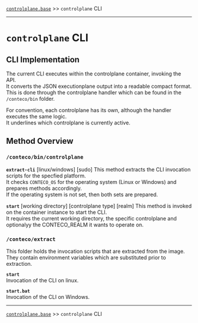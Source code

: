 [`controlplane.base`](../README.md) >> `controlplane` CLI

-----

# `controlplane` CLI

## CLI Implementation

The current CLI executes within the controlplane container, invoking the API.  
It converts the JSON executionplane output into a readable compact format.  
This is done through the controlplane handler which can be found in the `/conteco/bin` folder.

For convention, each controlplane has its own, although the handler executes the same logic.  
It underlines which controlplane is currently active.

## Method Overview

### `/conteco/bin/controlplane`

__`extract-cli`__  [linux/windows] [sudo]
This method extracts the CLI invocation scripts for the specfied platform.  
It checks `CONTECO_OS` for the operating system (Linux or Windows) and prepares methods accordingly.  
If the operating system is not set, then both sets are prepared.  

__`start`__  [working directory] [controlplane type] [realm]
This method is invoked on the container instance to start the CLI.  
It requires the current working directory, the specific controlplane and optionalyy the CONTECO_REALM it wants to operate on.

### `/conteco/extract`

This folder holds the invocation scripts that are extracted from the image.  
They contain environment variables which are substituted prior to extraction.

__`start`__   
Invocation of the CLI on linux.

__`start.bat`__  
Invocation of the CLI on Windows.

-----
[`controlplane.base`](../README.md) >> `controlplane` CLI
